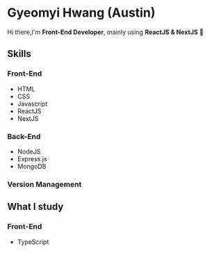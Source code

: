 # Gyeomyi Hwang (Austin)
Hi there,I'm **Front-End Developer**, mainly using **ReactJS & NextJS** 👋


## Skills
### Front-End
<ul>
 <li>HTML</li>
 <li>CSS</li>
 <li>Javascript</li>
 <li>ReactJS</li>
 <li>NextJS</li>
</ul>

### Back-End
<ul>
  <li>NodeJS</li>
  <li>Express.js</li>
  <li>MongoDB</li>
</ul>

### Version Management


## What I study
### Front-End
<ul>
  <li>TypeScript</li>
</ul>

<!--
**austin-verse/austin-verse** is a ✨ _special_ ✨ repository because its `README.md` (this file) appears on your GitHub profile.

Here are some ideas to get you started:

- 🔭 I’m currently working on ...
- 🌱 I’m currently learning ...
- 👯 I’m looking to collaborate on ...
- 🤔 I’m looking for help with ...
- 💬 Ask me about ...
- 📫 How to reach me: ...
- 😄 Pronouns: ...
- ⚡ Fun fact: ...
-->
